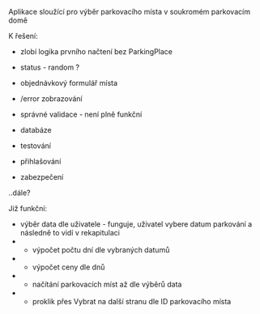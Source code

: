 Aplikace sloužící pro výběr parkovacího místa v soukromém parkovacím domě

K řešení:
- zlobí logika prvního načtení bez ParkingPlace
- status - random ?
- objednávkový formulář místa
- /error zobrazování
- správné validace - není plně funkční


- databáze
- testování
- přihlašování
- zabezpečení

..dále?

Již funkční:
- výběr data dle uživatele - funguje, uživatel vybere datum parkování a následně to vidí v rekapitulaci
- - výpočet počtu dní dle vybraných datumů
- - výpočet ceny dle dnů
- - načítání parkovacích míst až dle výběrů data 
- - proklik přes Vybrat na další stranu dle ID parkovacího místa

